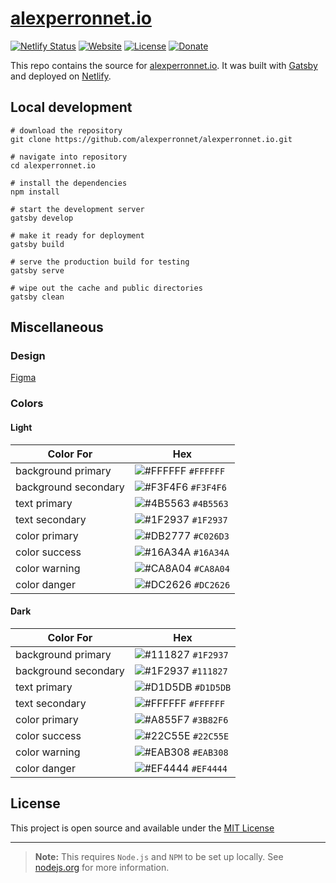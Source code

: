# [alexperronnet.io](https://alexperronnet.io)

[![Netlify Status](https://api.netlify.com/api/v1/badges/e5073c18-184b-4be1-ae29-299b33725c9f/deploy-status)](https://app.netlify.com/sites/alexperronnet/deploys)
[![Website](https://img.shields.io/website?down_color=red&style=flat-square&up_color=blue&url=https%3A%2F%2Falexperronnet.io)](https://alexperronnet.io)
[![License](https://img.shields.io/github/license/alexperronnet/alexperronnet.io?color=blue&style=flat-square)](/license.md)
[![Donate](https://img.shields.io/badge/donate-paypal-blue?style=flat-square)](https://paypal.com/paypalme/alexperronnet/5)

This repo contains the source for [alexperronnet.io](https://alexperronnet.io). It was built with [Gatsby](https://gatsbyjs.com) and deployed on [Netlify](https://netlify.com).

## Local development

```shell
# download the repository
git clone https://github.com/alexperronnet/alexperronnet.io.git

# navigate into repository
cd alexperronnet.io

# install the dependencies
npm install

# start the development server
gatsby develop

# make it ready for deployment
gatsby build

# serve the production build for testing
gatsby serve

# wipe out the cache and public directories
gatsby clean
```

## Miscellaneous

### Design

[Figma](https://www.figma.com/file/xhmtkKXirY6zL4L0eM3LWs/alexperronnet.io?node-id=0%3A1)

### Colors

#### Light

| Color For            | Hex                                                                |
| -------------------- | ------------------------------------------------------------------ |
| background primary   | ![#FFFFFF](https://via.placeholder.com/10/FFFFFF?text=+) `#FFFFFF` |
| background secondary | ![#F3F4F6](https://via.placeholder.com/10/F3F4F6?text=+) `#F3F4F6` |
| text primary         | ![#4B5563](https://via.placeholder.com/10/4B5563?text=+) `#4B5563` |
| text secondary       | ![#1F2937](https://via.placeholder.com/10/1F2937?text=+) `#1F2937` |
| color primary        | ![#DB2777](https://via.placeholder.com/10/C026D3?text=+) `#C026D3` |
| color success        | ![#16A34A](https://via.placeholder.com/10/16A34A?text=+) `#16A34A` |
| color warning        | ![#CA8A04](https://via.placeholder.com/10/CA8A04?text=+) `#CA8A04` |
| color danger         | ![#DC2626](https://via.placeholder.com/10/0a192f?text=+) `#DC2626` |

#### Dark

| Color For            | Hex                                                                |
| -------------------- | ------------------------------------------------------------------ |
| background primary   | ![#111827](https://via.placeholder.com/10/1F2937?text=+) `#1F2937` |
| background secondary | ![#1F2937](https://via.placeholder.com/10/111827?text=+) `#111827` |
| text primary         | ![#D1D5DB](https://via.placeholder.com/10/D1D5DB?text=+) `#D1D5DB` |
| text secondary       | ![#FFFFFF](https://via.placeholder.com/10/FFFFFF?text=+) `#FFFFFF` |
| color primary        | ![#A855F7](https://via.placeholder.com/10/3B82F6?text=+) `#3B82F6` |
| color success        | ![#22C55E](https://via.placeholder.com/10/22C55E?text=+) `#22C55E` |
| color warning        | ![#EAB308](https://via.placeholder.com/10/EAB308?text=+) `#EAB308` |
| color danger         | ![#EF4444](https://via.placeholder.com/10/EF4444?text=+) `#EF4444` |

## License

This project is open source and available under the [MIT License](/license.md)

---

> **Note:** This requires `Node.js` and `NPM` to be set up locally. See [nodejs.org](https://nodejs.org) for more information.
